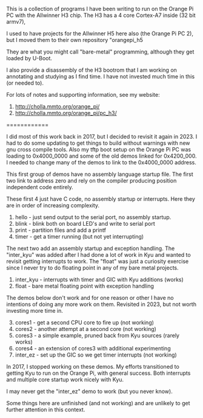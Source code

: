 This is a collection of programs I have been writing to run on
the Orange Pi PC with the Allwinner H3 chip.
The H3 has a 4 core Cortex-A7 inside (32 bit armv7),

I used to have projects for the Allwinner H5 here also
(the Orange Pi PC 2), but I moved them to their own repository
"orangepi_h5

They are what you might call "bare-metal"
programming, although they get loaded by U-Boot.

I also provide a disassembly of the H3 bootrom that I am working
on annotating and studying as I find time.
I have not invested much time in this (or needed to).

For lots of notes and supporting information, see my website:

1. http://cholla.mmto.org/orange_pi/
2. http://cholla.mmto.org/orange_pi/pc_h3/

============

I did most of this work back in 2017, but I decided to revisit it
again in 2023.  I had to do some updating to get things to build
without warnings with new gnu cross compile tools.
Also my tftp boot setup on the Orange Pi PC was loading to
0x4000_0000 and some of the old demos linked for 0x4200_000.
I needed to change many of the demos to link to the 0x4000_0000 address.

This first group of demos have no assembly language startup file.
The first two link to address zero and rely on the compiler
producing position independent code entirely.

These first 4 just have C code, no assembly startup or interrupts.
Here they are in order of increasing complexity.

1. hello - just send output to the serial port, no assembly startup.
1. blink - blink both on board LED's and write to serial port
2. print - partition files and add a printf
5. timer - get a timer running (but not yet interrupting)

The next two add an assembly startup and exception handling.
The "inter_kyu" was added after I had done a lot of work in Kyu
and wanted to revisit getting interrupts to work.
The "float" was just a curiosity exercise since I never try to
do floating point in any of my bare metal projects.

1. inter_kyu - interrupts with timer and GIC with Kyu additions (works)
2. float - bare metal floating point with exception handling

The demos below don't work and for one reason or other I have no intentions
of doing any more work on them.  Revisited in 2023, but not worth investing more time in.

3. cores1 - get a second CPU core to fire up (not working)
3. cores2 - another attempt at a second core (not working)
3. cores3 - a simple example, pruned back from Kyu sources (rarely works)
3. cores4 - an extension of cores3 with additional experimenting
6. inter_ez - set up the GIC so we get timer interrupts (not working)

In 2017, I stopped working on these demos.
My efforts transitioned to getting Kyu to run on
the Orange Pi, with general success.
Both interrupts and multiple core startup work nicely with Kyu.

I may never get the "inter_ez" demo to work (but you never know).

Some things here are unfinished (and not working) and are unlikely to
get further attention in this context.
